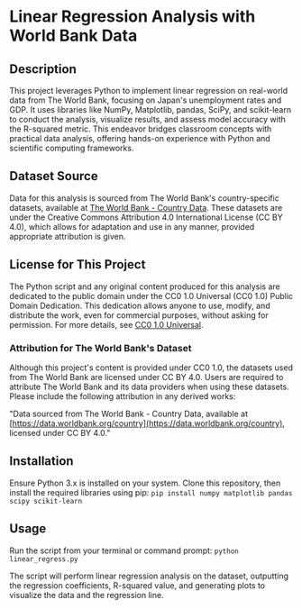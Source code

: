 # Linear Regression Analysis with World Bank Data

## Description
This project leverages Python to implement linear regression on real-world data from The World Bank, focusing on Japan's unemployment rates and GDP. It uses libraries like NumPy, Matplotlib, pandas, SciPy, and scikit-learn to conduct the analysis, visualize results, and assess model accuracy with the R-squared metric. This endeavor bridges classroom concepts with practical data analysis, offering hands-on experience with Python and scientific computing frameworks.

## Dataset Source
Data for this analysis is sourced from The World Bank's country-specific datasets, available at [The World Bank - Country Data](https://data.worldbank.org/country). These datasets are under the Creative Commons Attribution 4.0 International License (CC BY 4.0), which allows for adaptation and use in any manner, provided appropriate attribution is given.

## License for This Project
The Python script and any original content produced for this analysis are dedicated to the public domain under the CC0 1.0 Universal (CC0 1.0) Public Domain Dedication. This dedication allows anyone to use, modify, and distribute the work, even for commercial purposes, without asking for permission. For more details, see [CC0 1.0 Universal](https://creativecommons.org/publicdomain/zero/1.0/).

### Attribution for The World Bank's Dataset
Although this project's content is provided under CC0 1.0, the datasets used from The World Bank are licensed under CC BY 4.0. Users are required to attribute The World Bank and its data providers when using these datasets. Please include the following attribution in any derived works:

"Data sourced from The World Bank - Country Data, available at [https://data.worldbank.org/country](https://data.worldbank.org/country), licensed under CC BY 4.0."

## Installation
Ensure Python 3.x is installed on your system. Clone this repository, then install the required libraries using pip: ``pip install numpy matplotlib pandas scipy scikit-learn``

## Usage
Run the script from your terminal or command prompt: ``python linear_regress.py``

The script will perform linear regression analysis on the dataset, outputting the regression coefficients, R-squared value, and generating plots to visualize the data and the regression line.
